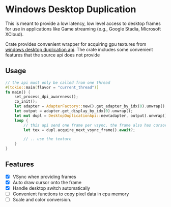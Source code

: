 # Windows Desktop Duplication

This is meant to provide a low latency, low level access to desktop frames for use
in applications like Game streaming (e.g., Google Stadia, Microsoft XCloud).

Crate provides convenient wrapper for acquiring gpu
textures
from [windows desktop duplication api](https://docs.microsoft.com/en-us/windows/win32/direct3ddxgi/desktop-dup-api).
The crate includes some convenient features that the source api does not provide

## Usage

```rust
// the api must only be called from one thread
#[tokio::main(flavor = "current_thread")]
fn main() {
    set_process_dpi_awareness();
    co_init();
    let adapter = AdapterFactory::new().get_adapter_by_idx(0).unwrap();
    let output = adapter.get_display_by_idx(0).unwrap();
    let mut dupl = DesktopDuplicationApi::new(adapter, output).unwrap();
    loop {
        // this api send one frame per vsync. the frame also has cursor pre drawn 
        let tex = dupl.acquire_next_vsync_frame().await?;

        // .. use the texture
    }
}
```

## Features

- [x] VSync when providing frames
- [x] Auto draw cursor onto the frame
- [x] Handle desktop switch automatically
- [ ] Convenient functions to copy pixel data in cpu memory
- [ ] Scale and color conversion.
